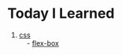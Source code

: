 # Today I Learned

1. [css](https://github.com/gitsunmin/TIL/tree/master/css)   
&nbsp;&nbsp;&nbsp;&nbsp;- [flex-box](https://github.com/gitsunmin/TIL/tree/master/css/flex-box)
